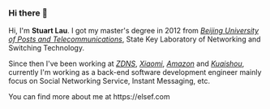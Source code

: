 ### Hi there 👋

<!--
**stuartlau/stuartlau** is a ✨ _special_ ✨ repository because its `README.md` (this file) appears on your GitHub profile.

Here are some ideas to get you started:

- 🔭 I’m currently working on ...
- 🌱 I’m currently learning ...
- 👯 I’m looking to collaborate on ...
- 🤔 I’m looking for help with ...
- 💬 Ask me about ...
- 📫 How to reach me: ...
- 😄 Pronouns: ...
- ⚡ Fun fact: ...
-->
<div class="en post-container">
    <p>Hi, I'm <strong>Stuart Lau</strong>. I
        got my master's degree in 2012
        from <a href="https://english.bupt.edu.cn/"><i>Beijing University of Posts and
            Telecommunications</i></a>, State Key Laboratory of Networking and Switching
        Technology. </p>
    <p>Since then I've been working at
        <a href="http://www.zdns.cn/"><i>ZDNS</i></a>,
        <a href="https://www.mi.com/en/index.html"><i>Xiaomi</i></a>,
        <a href="https://www.amazon.com/"><i>Amazon</i></a> and
        <a href="www.kuaishou.com/"><i>Kuaishou</i></a>,
            currently I'm working as a back-end software development engineer mainly focus on Social Networking Service, Instant Messaging, etc.</p>
</div>
You can find more about me at  https://elsef.com

